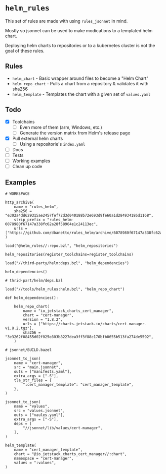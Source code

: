 # `helm_rules`

This set of rules are made with using `rules_jsonnet` in mind.

Mostly so jsonnet can be used to make modications to a templated helm chart.

Deploying helm charts to repositories or to a kubernetes cluster is not the goal of these rules.

## Rules

 * `helm_chart` - Basic wrapper around files to become a "Helm Chart"
 * `helm_repo_chart` - Pulls a chart from a repository & validates it with sha256
 * `helm_template` - Templates the chart with a given set of `values.yaml`

## Todo

 - [x] Toolchains
    - [ ] Even more of them (arm, Windows, etc.)
    - [ ] Generate the version matrix from Helm's release page
 - [x] Pull external helm charts
     - [ ] Using a repositorie's `index.yaml`
 - [ ] Docs
 - [ ] Tests
 - [ ] Working examples
 - [ ] Clean up code

## Examples


```starlark
# WORKSPACE

http_archive(
    name = "rules_helm",
    sha256 = "e302a4dd629315ae2457fef72d3d040188b72e693d9fe60a1d284934186d1168",
    strip_prefix = "rules_helm-6078980f67147a338fc62a28f58964e1c24113ec",
    urls = ["https://github.com/dbanetto/rules_helm/archive/6078980f67147a338fc62a28f58964e1c24113ec.tar.gz"],
)

load("@helm_rules//:repo.bzl", "helm_repositories")

helm_repositories(register_toolchains=register_toolchains)

load("//third-party/helm:deps.bzl", "helm_dependencies")

helm_dependencies()

# thrid-part/helm/deps.bzl

load("//tools/helm_rules:helm.bzl", "helm_repo_chart")

def helm_dependencies():

    helm_repo_chart(
        name = "io_jetstack_charts_cert_manager",
        chart = "cert-manager",
        version = "1.8.2",
        urls = ["https://charts.jetstack.io/charts/cert-manager-v1.8.2.tgz"],
        sha256 = "3e3262f08455d02f025e803b8227dea3ff3f88c170bfb0655b513fa274de5592",
    )

# jsonnet/BUILD.bazel

jsonnet_to_json(
    name = "cert-manager",
    src = "main.jsonnet",
    outs = ["manifests.yaml"],
    extra_args = ["-S"],
    tla_str_files = {
        ":cert_manager_template": "cert_manager_template",
    },
)

jsonnet_to_json(
    name = "values",
    src = "values.jsonnet",
    outs = ["vaules.yaml"],
    extra_args = ["-S"],
    deps = [
        "//jsonnet/lib/values/cert-manager",
    ],
)

helm_template(
    name = "cert_manager_template",
    chart = "@io_jetstack_charts_cert_manager//:chart",
    namespace = "cert-manager",
    values = ":values",
)
```

